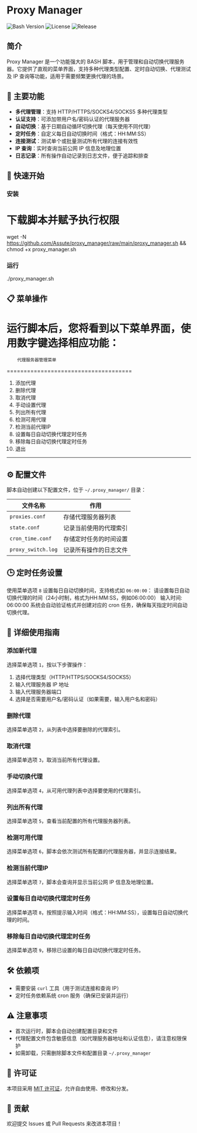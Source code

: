 # Proxy Manager

![Bash Version](https://img.shields.io/badge/Bash-≥4.0-green.svg)
![License](https://img.shields.io/github/license/Assute/proxy_manager.svg)
![Release](https://img.shields.io/github/v/release/Assute/proxy_manager.svg)

## 简介

Proxy Manager 是一个功能强大的 BASH 脚本，用于管理和自动切换代理服务器。它提供了直观的菜单界面，支持多种代理类型配置、定时自动切换、代理测试及 IP 查询等功能，适用于需要频繁更换代理的场景。

## 🌟 主要功能

- **多代理管理**：支持 HTTP/HTTPS/SOCKS4/SOCKS5 多种代理类型
- **认证支持**：可添加带用户名/密码认证的代理服务器
- **自动切换**：基于日期自动循环切换代理（每天使用不同代理）
- **定时任务**：自定义每日自动切换时间（格式：HH:MM:SS）
- **连接测试**：测试单个或批量测试所有代理的连接有效性
- **IP 查询**：实时查询当前公网 IP 信息及地理位置
- **日志记录**：所有操作自动记录到日志文件，便于追踪和排查

## 🚀 快速开始

### 安装
# 下载脚本并赋予执行权限
wget -N https://github.com/Assute/proxy_manager/raw/main/proxy_manager.sh && chmod +x proxy_manager.sh
### 运行
./proxy_manager.sh
## 📋 菜单操作

运行脚本后，您将看到以下菜单界面，使用数字键选择相应功能：
=====================================
        代理服务器管理菜单
=====================================
1. 添加代理
2. 删除代理
3. 取消代理
4. 手动设置代理
5. 列出所有代理
6. 检测可用代理
7. 检测当前代理IP
8. 设置每日自动切换代理定时任务
9. 移除每日自动切换代理定时任务
0. 退出
-------------------------------------
## ⚙️ 配置文件

脚本自动创建以下配置文件，位于 `~/.proxy_manager/` 目录：

| 文件名称          | 作用                                        |
|-------------------|---------------------------------------------|
| `proxies.conf`    | 存储代理服务器列表                          |
| `state.conf`      | 记录当前使用的代理索引                      |
| `cron_time.conf`  | 存储定时任务的时间设置                      |
| `proxy_switch.log`| 记录所有操作的日志文件                      |

## 🕒 定时任务设置

使用菜单选项 `8` 设置每日自动切换时间，支持格式如 `06:00:00`：
请设置每日自动切换代理的时间（24小时制，格式为HH:MM:SS，例如06:00:00）
输入时间: 06:00:00
系统会自动验证格式并创建对应的 cron 任务，确保每天指定时间自动切换代理。

## 📖 详细使用指南

### 添加新代理

选择菜单选项 `1`，按以下步骤操作：

1. 选择代理类型（HTTP/HTTPS/SOCKS4/SOCKS5）
2. 输入代理服务器 IP 地址
3. 输入代理服务器端口
4. 选择是否需要用户名/密码认证（如果需要，输入用户名和密码）

### 删除代理

选择菜单选项 `2`，从列表中选择要删除的代理索引。

### 取消代理

选择菜单选项 `3`，取消当前所有代理设置。

### 手动切换代理

选择菜单选项 `4`，从可用代理列表中选择要使用的代理索引。

### 列出所有代理

选择菜单选项 `5`，查看当前配置的所有代理服务器列表。

### 检测可用代理

选择菜单选项 `6`，脚本会依次测试所有配置的代理服务器，并显示连接结果。

### 检测当前代理IP

选择菜单选项 `7`，脚本会查询并显示当前公网 IP 信息及地理位置。

### 设置每日自动切换代理定时任务

选择菜单选项 `8`，按照提示输入时间（格式：HH:MM:SS），设置每日自动切换代理的时间。

### 移除每日自动切换代理定时任务

选择菜单选项 `9`，移除已设置的每日自动切换代理定时任务。

## 🛠️ 依赖项

- 需要安装 `curl` 工具（用于测试连接和查询 IP）
- 定时任务依赖系统 cron 服务（确保已安装并运行）

## ⚠️ 注意事项

- 首次运行时，脚本会自动创建配置目录和文件
- 代理配置文件包含敏感信息（如代理服务器地址和认证信息），请注意权限保护
- 如需卸载，只需删除脚本文件和配置目录 `~/.proxy_manager`

## 📄 许可证

本项目采用 [MIT 许可证](LICENSE)，允许自由使用、修改和分发。

## 🤝 贡献

欢迎提交 Issues 或 Pull Requests 来改进本项目！    
